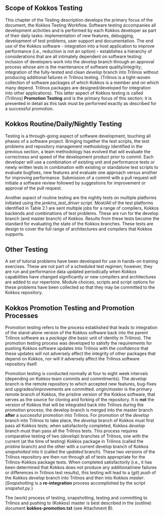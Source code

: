 ## Scope of Kokkos Testing

This chapter of the Testing description develops the primary focus of the document, the Kokkos Testing Workflow. Software testing accompanies all development activities and is performed by each Kokkos developer as part of their daily tasks: implementation of new features, debugging, development of test problems, user support and documentation. The end use of the Kokkos software - integration into a host application to improve performance (i.e., reduction is not an option) - establishes a hierarchy of considerations that are all intimately dependent on software testing: inclusion of developers work into the _develop_ branch through an approval process whose aim is the maintenance of software quality/integrity; integration of the fully-tested and clean _develop_ branch into Trilinos without producing additional failures in Trilinos testing. (Trilinos is a tight-woven collection of software packages of which Kokkos is a member and on which many depend. Trilinos packages are designed/developed for integration into other applications). This latter aspect of Kokkos testing is called (Trilinos) __Promotion Testing__ and is the primary focus of this section; it is presented in detail as this task must be performed exactly as described for a successful promotion.

## Kokkos Routine/Daily/Nightly Testing

Testing is a through-going aspect of software development, touching all phases of a software project. Bringing together the test scripts, the test problems and repository management methodology identified in the previous section, a team methodology has evolved that will evaluate the correctness and speed of the development product prior to commit. Each developer will use a combination of existing unit and performance tests or newly written tests in combination with existing or standalone test scripts to evaluate bugfixes, new features and evaluate one approach versus another for improving performance. Submission of a commit with a pull request will initiate a software review followed by suggestions for improvement or approval of the pull request.

Another aspect of routine testing are the nightly tests on multiple platforms initiated using the _jenkins_test_driver script_. Most/All of the test platforms identified in Table 2.1 are sent multiple jobs for a range of compilers, Kokkos backends and combinations of test problems. These are run for the develop branch (and master branch) of Kokkos. Results from these tests become the standard for evaluating the state of the Kokkos branches. These tests are design to cover the full range of architectures and compilers that Kokkos supports.

## Other Testing

A set of tutorial problems have been developed for use in hands-on training exercises. These are not part of a scheduled test regimen; however, they are run and performance data updated periodically when Kokkos capabilities have changed significantly or new compilers and architectures are added to our repertoire. Module choices, scripts and script options for these problems have been collected so that they may be committed to the Kokkos repository.

## Kokkos Promotion Testing and Promotion Processes

Promotion testing refers to the process established that leads to integration of the stand-alone version of the Kokkos software back into the parent Trilinos software as a _package_ (the basic unit of identity in Trilinos). The promotion testing process was developed to satisfy the requirements for pushing Kokkos software updates into Trilinos with the confidence that these updates will not adversely affect the integrity of other packages that depend on Kokkos, nor will it adversely affect the Trilinos software repository itself.

Promotion testing is conducted normally at four to eight week intervals (depending on Kokkos team commits and commitments). The _develop_ branch is the remote repository to which accepted new features, bug-fixes and upgrades/improvements are committed. _origin/master_ is the primary remote branch of Kokkos, the pristine version of the Kokkos software, that serves as the source for cloning and forking of the repository. It is __not__ the version of Kokkos that will be integrated back into Trilinos during the promotion process; the develop branch is merged into the master branch __after__ a successful promotion into Trilinos.  For promotion of the _develop_ branch into Trilinos to take place, the _develop_ branch of Kokkos must first pass all Kokkos tests; when satisfactorily completed, Kokkos _develop_ branch must than pass all the Trilinos tests. This process requires comparative testing of two (_develop_) branches of Trilinos, one with the current (at the time of testing) Kokkos package in Trilinos (called the _pristine_ branch) and the other with a current develop branch of Kokkos _snapshotted_ into it (called the _updated_ branch). These two versions of the Trilinos repository are then run through all of tests appropriate for the Trilinos-Kokkos package tests. When completed satisfactorily (i.e., it has been determined that Kokkos does not produce any additional/new failures or differences in Trilinos test results), this testing will lead to a (_git_) _push_ of the Kokkos _develop_ branch into Trilinos and then into Kokkos _master_.    (_Snapshotting_ is a __re-integration__ process accomplished by the script _snapshot.py_.)


The (work) process of testing, snapshotting, testing and committing to Trilinos and pushing to (Kokkos) master is best described in the (outline) document __kokkos-promotion.txt__ (see Attachment B). 
